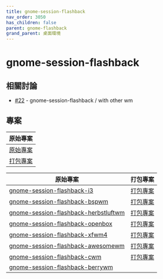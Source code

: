 ```yaml
---
title: gnome-session-flashback
nav_order: 3050
has_children: false
parent: gnome-flashback
grand_parent: 桌面環境
---
```



# gnome-session-flashback


## 相關討論

* [#22](https://www.ubuntu-tw.org/modules/newbb/viewtopic.php?post_id=363816#forumpost363816) - gnome-session-flashback / with other wm


## 專案

| 原始專案 |
| --- |
| [原始專案](https://github.com/samwhelp/note-about-gnome-flashback/tree/gh-pages/_demo/project/gnome-session/gnome-session-flashback) |
| [打包專案](https://github.com/samwhelp/note-about-ubuntu/tree/gh-pages/_demo/packaging/gnome-session/gnome-session-flashback) |



| 原始專案 | 打包專案 |
| --- | --- |
| [gnome-session-flashback-i3](https://github.com/samwhelp/note-about-gnome-flashback/tree/gh-pages/_demo/project/gnome-session/gnome-session-flashback/gnome-session-flashback-i3) | [打包專案](https://github.com/samwhelp/note-about-ubuntu/tree/gh-pages/_demo/packaging/gnome-session/gnome-session-flashback/gnome-session-flashback-i3) |
| [gnome-session-flashback-bspwm](https://github.com/samwhelp/note-about-gnome-flashback/tree/gh-pages/_demo/project/gnome-session/gnome-session-flashback/gnome-session-flashback-bspwm) | [打包專案](https://github.com/samwhelp/note-about-ubuntu/tree/gh-pages/_demo/packaging/gnome-session/gnome-session-flashback/gnome-session-flashback-bspwm) |
| [gnome-session-flashback-herbstluftwm](https://github.com/samwhelp/note-about-gnome-flashback/tree/gh-pages/_demo/project/gnome-session/gnome-session-flashback/gnome-session-flashback-herbstluftwm) | [打包專案](https://github.com/samwhelp/note-about-ubuntu/tree/gh-pages/_demo/packaging/gnome-session/gnome-session-flashback/gnome-session-flashback-herbstluftwm) |
| [gnome-session-flashback-openbox](https://github.com/samwhelp/note-about-gnome-flashback/tree/gh-pages/_demo/project/gnome-session/gnome-session-flashback/gnome-session-flashback-openbox) | [打包專案](https://github.com/samwhelp/note-about-ubuntu/tree/gh-pages/_demo/packaging/gnome-session/gnome-session-flashback/gnome-session-flashback-openbox) |
| [gnome-session-flashback-xfwm4](https://github.com/samwhelp/note-about-gnome-flashback/tree/gh-pages/_demo/project/gnome-session/gnome-session-flashback/gnome-session-flashback-xfwm4) | [打包專案](https://github.com/samwhelp/note-about-ubuntu/tree/gh-pages/_demo/packaging/gnome-session/gnome-session-flashback/gnome-session-flashback-xfwm4) |
| [gnome-session-flashback-awesomewm](https://github.com/samwhelp/note-about-gnome-flashback/tree/gh-pages/_demo/project/gnome-session/gnome-session-flashback/gnome-session-flashback-i3) | [打包專案](https://github.com/samwhelp/note-about-ubuntu/tree/gh-pages/_demo/packaging/gnome-session/gnome-session-flashback/gnome-session-flashback-awesomewm) |
| [gnome-session-flashback-cwm](https://github.com/samwhelp/note-about-gnome-flashback/tree/gh-pages/_demo/project/gnome-session/gnome-session-flashback/gnome-session-flashback-cwm) | [打包專案](https://github.com/samwhelp/note-about-ubuntu/tree/gh-pages/_demo/packaging/gnome-session/gnome-session-flashback/gnome-session-flashback-i3) |
| [gnome-session-flashback-berrywm](https://github.com/samwhelp/note-about-gnome-flashback/tree/gh-pages/_demo/project/gnome-session/gnome-session-flashback/gnome-session-flashback-berrywm) |  |
